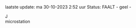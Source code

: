 laatste update: 
ma 30-10-2023  2:52   uur 
Status: FAALT - geel - 
<div class="service R">J</div><div class="service Y">microstation</div>